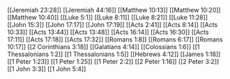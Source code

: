 [[Jeremiah 23:28]]
[[Jeremiah 44:16]]
[[Matthew 10:13]]
[[Matthew 10:20]]
[[Matthew 10:40]]
[[Luke 5:1]]
[[Luke 8:11]]
[[Luke 8:21]]
[[Luke 11:28]]
[[John 15:3]]
[[John 17:17]]
[[John 17:19]]
[[Acts 2:41]]
[[Acts 8:14]]
[[Acts 10:33]]
[[Acts 13:44]]
[[Acts 13:48]]
[[Acts 16:14]]
[[Acts 16:30]]
[[Acts 17:11]]
[[Acts 17:18]]
[[Acts 17:32]]
[[Romans 1:8]]
[[Romans 6:17]]
[[Romans 10:17]]
[[2 Corinthians 3:18]]
[[Galatians 4:14]]
[[Colossians 1:6]]
[[1 Thessalonians 1:2]]
[[1 Thessalonians 1:5]]
[[Hebrews 4:12]]
[[James 1:18]]
[[1 Peter 1:23]]
[[1 Peter 1:25]]
[[1 Peter 2:2]]
[[2 Peter 1:16]]
[[2 Peter 3:2]]
[[1 John 3:3]]
[[1 John 5:4]]
